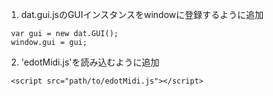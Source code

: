 1. dat.gui.jsのGUIインスタンスをwindowに登録するように追加

  ```
   var gui = new dat.GUI();
   window.gui = gui;
  ```

2. 'edotMidi.js'を読み込むように追加

  ```
   <script src="path/to/edotMidi.js"></script>
  ```
